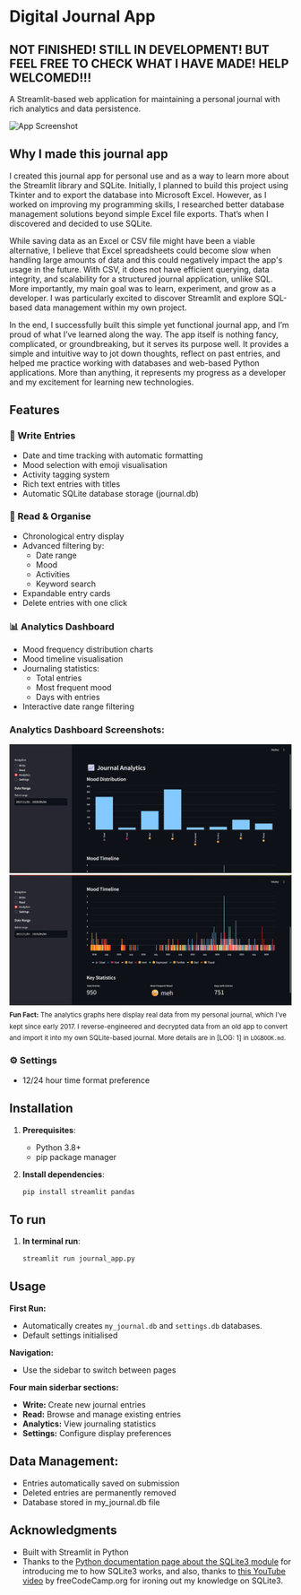 # Digital Journal App

## NOT FINISHED! STILL IN DEVELOPMENT! BUT FEEL FREE TO CHECK WHAT I HAVE MADE! HELP WELCOMED!!!
A Streamlit-based web application for maintaining a personal journal with rich analytics and data persistence.

![App Screenshot](https://via.placeholder.com/800x400.png?text=Digital+Journal+App+Screenshot)

## Why I made this journal app
I created this journal app for personal use and as a way to learn more about the Streamlit library and SQLite. Initially, I planned to build this project using Tkinter and to export the database into Microsoft Excel. However, as I worked on improving my programming skills, I researched better database management solutions beyond simple Excel file exports. That’s when I discovered and decided to use SQLite.

While saving data as an Excel or CSV file might have been a viable alternative, I believe that Excel spreadsheets could become slow when handling large amounts of data and this could negatively impact the app's usage in the future. With CSV, it does not have efficient querying, data integrity, and scalability for a structured journal application, unlike SQL. More importantly, my main goal was to learn, experiment, and grow as a developer. I was particularly excited to discover Streamlit and explore SQL-based data management within my own project.

In the end, I successfully built this simple yet functional journal app, and I’m proud of what I’ve learned along the way. The app itself is nothing fancy, complicated, or groundbreaking, but it serves its purpose well. It provides a simple and intuitive way to jot down thoughts, reflect on past entries, and helped me practice working with databases and web-based Python applications. More than anything, it represents my progress as a developer and my excitement for learning new technologies.

## Features

### 📝 Write Entries
- Date and time tracking with automatic formatting
- Mood selection with emoji visualisation
- Activity tagging system
- Rich text entries with titles
- Automatic SQLite database storage (journal.db)

### 📖 Read & Organise
- Chronological entry display
- Advanced filtering by:
  - Date range
  - Mood
  - Activities
  - Keyword search
- Expandable entry cards
- Delete entries with one click

### 📊 Analytics Dashboard
- Mood frequency distribution charts
- Mood timeline visualisation
- Journaling statistics:
  - Total entries
  - Most frequent mood
  - Days with entries
- Interactive date range filtering

### Analytics Dashboard Screenshots:
![Mood Distribution Graph](./images/mood_distribution_graph.png)
![Mood Timeline Graph](images/mood_timeline.png)
<sub><b>Fun Fact:</b> The analytics graphs here display real data from my personal journal, which I’ve kept since early 2017. I reverse-engineered and decrypted data from an old app to convert and import it into my own SQLite-based journal. More details are in [LOG: 1] in <code>LOGBOOK.md</code>.</sub>


### ⚙️ Settings
- 12/24 hour time format preference


## Installation

1. **Prerequisites**:
   - Python 3.8+
   - pip package manager

2. **Install dependencies**:
   ```bash
   pip install streamlit pandas

## To run

1. **In terminal run**:
   ```bash
   streamlit run journal_app.py

## Usage
**First Run:**
- Automatically creates `my_journal.db` and `settings.db` databases.
- Default settings initialised

**Navigation:**
- Use the sidebar to switch between pages

**Four main siderbar sections:**
- **Write:** Create new journal entries
- **Read:** Browse and manage existing entries
- **Analytics:** View journaling statistics
- **Settings:** Configure display preferences

## Data Management:
- Entries automatically saved on submission
- Deleted entries are permanently removed
- Database stored in my_journal.db file

## Acknowledgments
- Built with Streamlit in Python
- Thanks to the [Python documentation page about the SQLite3 module](https://docs.python.org/3/library/sqlite3.html#sqlite3-tutorial) for introducing me to how SQLite3 works, and also, thanks to [this YouTube video](https://www.youtube.com/watch?v=byHcYRpMgI4) by freeCodeCamp.org for ironing out my knowledge on SQLite3.